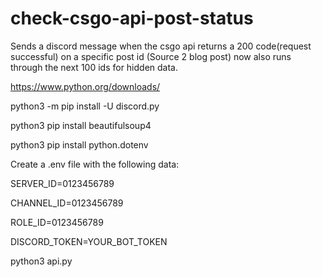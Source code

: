 # check-csgo-api-post-status
Sends a discord message when the csgo api returns a 200 code(request successful) on a specific post id (Source 2 blog post)
now also runs through the next 100 ids for hidden data.

https://www.python.org/downloads/

python3 -m pip install -U discord.py

python3 pip install beautifulsoup4

python3 pip install python.dotenv

Create a .env file with the following data:

SERVER_ID=0123456789

CHANNEL_ID=0123456789

ROLE_ID=0123456789

DISCORD_TOKEN=YOUR_BOT_TOKEN

python3 api.py
